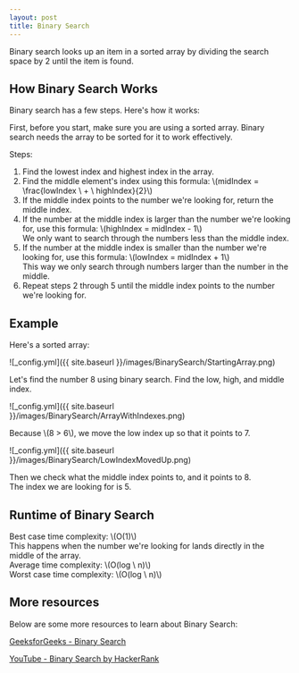 ```yaml
---
layout: post
title: Binary Search
---
```


Binary search looks up an item in a sorted array by dividing the search space by 2 until the item is found.

## How Binary Search Works
Binary search has a few steps. Here's how it works:

First, before you start, make sure you are using a sorted array. 
Binary search needs the array to be sorted for it to work effectively.

Steps:  
1. Find the lowest index and highest index in the array.
2. Find the middle element's index using this formula: \\(midIndex = \frac{lowIndex \ + \ highIndex}{2}\\)
3. If the middle index points to the number we're looking for, return the middle index.
4. If the number at the middle index is larger than the number we're looking for, use this formula: \\(highIndex = midIndex - 1\\)  
We only want to search through the numbers less than the middle index.
5. If the number at the middle index is smaller than the number we're looking for, use this formula: \\(lowIndex = midIndex + 1\\)  
This way we only search through numbers larger than the number in the middle.
6. Repeat steps 2 through 5 until the middle index points to the number we're looking for.

## Example
Here's a sorted array:

![_config.yml]({{ site.baseurl }}/images/BinarySearch/StartingArray.png)

Let's find the number 8 using binary search.
Find the low, high, and middle index.

![_config.yml]({{ site.baseurl }}/images/BinarySearch/ArrayWithIndexes.png)

Because \\(8 > 6\\), we move the low index up so that it points to 7.

![_config.yml]({{ site.baseurl }}/images/BinarySearch/LowIndexMovedUp.png)

Then we check what the middle index points to, and it points to 8.  
The index we are looking for is 5.

## Runtime of Binary Search
Best case time complexity: \\(O(1)\\)   
This happens when the number we're looking for lands directly in the middle of the array.  
Average time complexity: \\(O(log \ n)\\)  
Worst case time complexity: \\(O(log \ n)\\)

## More resources
Below are some more resources to learn about Binary Search:

[GeeksforGeeks - Binary Search](https://www.geeksforgeeks.org/binary-search/)

[YouTube - Binary Search by HackerRank](https://www.youtube.com/watch?v=P3YID7liBug)
